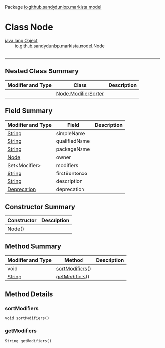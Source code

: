 Package [io.github.sandydunlop.markista.model](index.md)

# Class Node
[java.lang.Object](https://docs.oracle.com/en/java/javase/24/docs/api/java.base/java/lang/Object.html)<br/>
&nbsp;&nbsp;&nbsp;&nbsp;&nbsp;&nbsp;&nbsp;&nbsp;io.github.sandydunlop.markista.model.Node<br/>
<br/>

----


## Nested Class Summary

| Modifier and Type | Class                                         | Description |
|-------------------|-----------------------------------------------|-------------|
|                   | [Node.ModifierSorter](Node.ModifierSorter.md) |             |

## Field Summary

| Modifier and Type                                                                            | Field         | Description |
|----------------------------------------------------------------------------------------------|---------------|-------------|
| [String](https://docs.oracle.com/en/java/javase/24/docs/api/java.base/java/lang/String.html) | simpleName    |             |
| [String](https://docs.oracle.com/en/java/javase/24/docs/api/java.base/java/lang/String.html) | qualifiedName |             |
| [String](https://docs.oracle.com/en/java/javase/24/docs/api/java.base/java/lang/String.html) | packageName   |             |
| [Node](Node.md)                                                                              | owner         |             |
| Set&lt;Modifier&gt;                                                                          | modifiers     |             |
| [String](https://docs.oracle.com/en/java/javase/24/docs/api/java.base/java/lang/String.html) | firstSentence |             |
| [String](https://docs.oracle.com/en/java/javase/24/docs/api/java.base/java/lang/String.html) | description   |             |
| [Deprecation](Deprecation.md)                                                                | deprecation   |             |

## Constructor Summary

| Constructor | Description |
|-------------|-------------|
| Node()      |             |

## Method Summary

| Modifier and Type                                                                            | Method                            | Description |
|----------------------------------------------------------------------------------------------|-----------------------------------|-------------|
| void                                                                                         | [sortModifiers](#sortmodifiers)() |             |
| [String](https://docs.oracle.com/en/java/javase/24/docs/api/java.base/java/lang/String.html) | [getModifiers](#getmodifiers)()   |             |

## Method Details

### sortModifiers

`void sortModifiers()`



### getModifiers

`String getModifiers()`



